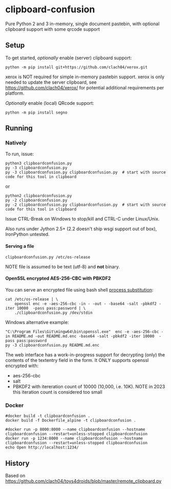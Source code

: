 # clipboard-confusion

Pure Python 2 and 3 in-memory, single document pastebin, with optional clipboard support with some qrcode support

## Setup

To get started, *optionally* enable (server) clipboard support:

    python -m pip install git+https://github.com/clach04/xerox.git

xerox is NOT required for simple in-memory pastebin support. xerox is only needed to update the server clipboard, see https://github.com/clach04/xerox/ for potential additional requirements per platform.

*Optionally* enable (local) QRcode support:

    python -m pip install segno

## Running

### Natively

To run, issue:

    python3 clipboardconfusion.py
    py -3 clipboardconfusion.py
    py -3 clipboardconfusion.py clipboardconfusion.py  # start with source code for this tool in clipboard

or

    python2 clipboardconfusion.py
    py -2 clipboardconfusion.py
    py -2 clipboardconfusion.py clipboardconfusion.py  # start with source code for this tool in clipboard

Issue CTRL-Break on Windows to stop/kill and CTRL-C under Linux/Unix.

Also runs under Jython 2.5+ (2.2 doesn't ship wsgi support out of box), IronPython untested.

#### Serving a file

    clipboardconfusion.py /etc/os-release

NOTE file is assumed to be text (utf-8) and **not** binary.

#### OpenSSL encrypted AES-256-CBC with PBKDF2

You can serve an encrypted file using bash shell [process substitution](http://www.tldp.org/LDP/abs/html/process-sub.html):

    cat /etc/os-release | \
        openssl enc -e -aes-256-cbc -in - -out - -base64 -salt -pbkdf2 -iter 10000  -pass pass:password | \
        ./clipboardconfusion.py /dev/stdin

Windows alternative example:

    "C:\Program Files\Git\mingw64\bin\openssl.exe"  enc -e -aes-256-cbc -in README.md -out README.md.enc -base64 -salt -pbkdf2 -iter 10000  -pass pass:password
    py -3 clipboardconfusion.py README.md.enc

The web interface has a work-in-progress support for decrypting (only) the contents of the textentry field in the form.
It ONLY supports openssl encrypted with:
  * aes-256-cbc
  * salt
  * PBKDF2 with itereration count of 10000 (10,000, i.e. 10K). NOTE in 2023 this iteration count is considered too small

### Docker

    #docker build -t clipboardconfusion .
    docker build -f Dockerfile_alpine -t clipboardconfusion .

    #docker run -p 8000:8000 --name clipboardconfusion --hostname clipboardconfusion --restart=unless-stopped clipboardconfusion
    docker run -p 1234:8000 --name clipboardconfusion --hostname clipboardconfusion --restart=unless-stopped clipboardconfusion
    echo Open http://localhost:1234/


## History

Based on https://github.com/clach04/toys4droids/blob/master/remote_clipboard.py
